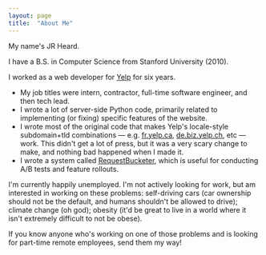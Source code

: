 ```yaml
---
layout: page
title:  "About Me"
---
```


My name's JR Heard.

I have a B.S. in Computer Science from Stanford University (2010).

I worked as a web developer for [Yelp](http://www.yelp.com) for six years.

* My job titles were intern, contractor, full-time software engineer, and then tech lead.
* I wrote a lot of server-side Python code, primarily related to implementing (or fixing) specific features of the website.
* I wrote most of the original code that makes Yelp's locale-style subdomain+tld combinations — e.g. [fr.yelp.ca](http://fr.yelp.ca), [de.biz.yelp.ch](https://de.biz.yelp.ch/), etc — work. This didn't get a lot of press, but it was a very scary change to make, and nothing bad happened when I made it.
* I wrote a system called [RequestBucketer](https://engineeringblog.yelp.com/2014/02/introducing-requestbucketer-a-system-for-putting-http-requests-in-named-buckets.html), which is useful for conducting A/B tests and feature rollouts.

I'm currently happily unemployed. I'm not actively looking for work, but am interested in working on these problems: self-driving cars (car ownership should not be the default, and humans shouldn't be allowed to drive); climate change (oh god); obesity (it'd be great to live in a world where it isn't extremely difficult to not be obese).

If you know anyone who's working on one of those problems and is looking for part-time remote employees, send them my way!
